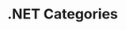 ---
title: ".NET Categories"
permalink: /categories/dotnet/
layout: category
author_profile: true
taxonomy: .NET
---